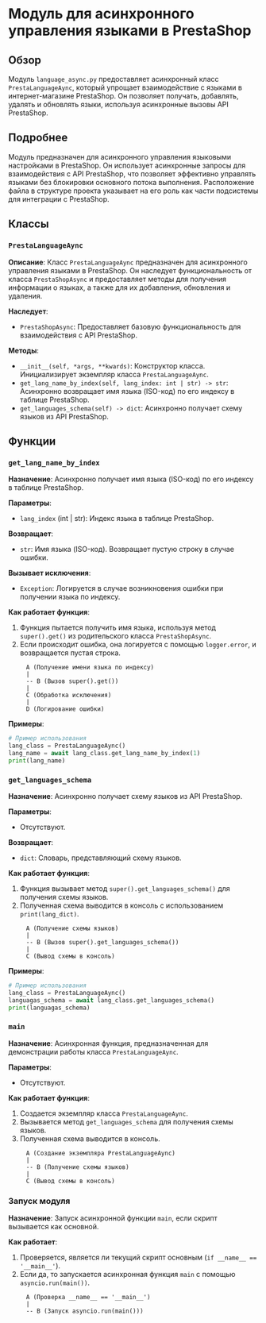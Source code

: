 # Модуль для асинхронного управления языками в PrestaShop

## Обзор

Модуль `language_async.py` предоставляет асинхронный класс `PrestaLanguageAync`, который упрощает взаимодействие с языками в интернет-магазине PrestaShop. Он позволяет получать, добавлять, удалять и обновлять языки, используя асинхронные вызовы API PrestaShop.

## Подробнее

Модуль предназначен для асинхронного управления языковыми настройками в PrestaShop. Он использует асинхронные запросы для взаимодействия с API PrestaShop, что позволяет эффективно управлять языками без блокировки основного потока выполнения. Расположение файла в структуре проекта указывает на его роль как части подсистемы для интеграции с PrestaShop.

## Классы

### `PrestaLanguageAync`

**Описание**: Класс `PrestaLanguageAync` предназначен для асинхронного управления языками в PrestaShop. Он наследует функциональность от класса `PrestaShopAsync` и предоставляет методы для получения информации о языках, а также для их добавления, обновления и удаления.

**Наследует**:

- `PrestaShopAsync`: Предоставляет базовую функциональность для взаимодействия с API PrestaShop.

**Методы**:

- `__init__(self, *args, **kwards)`: Конструктор класса. Инициализирует экземпляр класса `PrestaLanguageAync`.
- `get_lang_name_by_index(self, lang_index: int | str) -> str`: Асинхронно возвращает имя языка (ISO-код) по его индексу в таблице PrestaShop.
- `get_languages_schema(self) -> dict`: Асинхронно получает схему языков из API PrestaShop.

## Функции

### `get_lang_name_by_index`

**Назначение**: Асинхронно получает имя языка (ISO-код) по его индексу в таблице PrestaShop.

**Параметры**:

- `lang_index` (int | str): Индекс языка в таблице PrestaShop.

**Возвращает**:

- `str`: Имя языка (ISO-код). Возвращает пустую строку в случае ошибки.

**Вызывает исключения**:

- `Exception`: Логируется в случае возникновения ошибки при получении языка по индексу.

**Как работает функция**:

1. Функция пытается получить имя языка, используя метод `super().get()` из родительского класса `PrestaShopAsync`.
2. Если происходит ошибка, она логируется с помощью `logger.error`, и возвращается пустая строка.

```
     A (Получение имени языка по индексу)
     |
     -- B (Вызов super().get())
     |
     C (Обработка исключения)
     |
     D (Логирование ошибки)
```

**Примеры**:

```python
# Пример использования
lang_class = PrestaLanguageAync()
lang_name = await lang_class.get_lang_name_by_index(1)
print(lang_name)
```

### `get_languages_schema`

**Назначение**: Асинхронно получает схему языков из API PrestaShop.

**Параметры**:

- Отсутствуют.

**Возвращает**:

- `dict`: Словарь, представляющий схему языков.

**Как работает функция**:

1. Функция вызывает метод `super().get_languages_schema()` для получения схемы языков.
2. Полученная схема выводится в консоль с использованием `print(lang_dict)`.

```
     A (Получение схемы языков)
     |
     -- B (Вызов super().get_languages_schema())
     |
     C (Вывод схемы в консоль)
```

**Примеры**:

```python
# Пример использования
lang_class = PrestaLanguageAync()
languagas_schema = await lang_class.get_languages_schema()
print(languagas_schema)
```

### `main`

**Назначение**: Асинхронная функция, предназначенная для демонстрации работы класса `PrestaLanguageAync`.

**Параметры**:

- Отсутствуют.

**Как работает функция**:

1. Создается экземпляр класса `PrestaLanguageAync`.
2. Вызывается метод `get_languages_schema` для получения схемы языков.
3. Полученная схема выводится в консоль.

```
     A (Создание экземпляра PrestaLanguageAync)
     |
     -- B (Получение схемы языков)
     |
     C (Вывод схемы в консоль)
```

### Запуск модуля

**Назначение**: Запуск асинхронной функции `main`, если скрипт вызывается как основной.

**Как работает**:

1. Проверяется, является ли текущий скрипт основным (`if __name__ == '__main__'`).
2. Если да, то запускается асинхронная функция `main` с помощью `asyncio.run(main())`.

```
     A (Проверка __name__ == '__main__')
     |
     -- B (Запуск asyncio.run(main()))